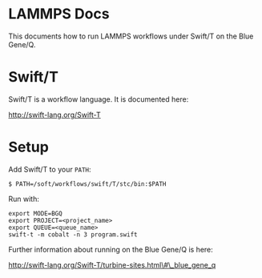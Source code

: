 
<!--- You can render this as PDF with pandoc -->

# LAMMPS Docs

This documents how to run LAMMPS workflows under Swift/T on the Blue Gene/Q.

# Swift/T 

Swift/T is a workflow language.  It is documented here: 

http://swift-lang.org/Swift-T

# Setup

Add Swift/T to your `PATH`:

```
$ PATH=/soft/workflows/swift/T/stc/bin:$PATH
```

Run with:
```
export MODE=BGQ
export PROJECT=<project_name>
export QUEUE=<queue_name>
swift-t -m cobalt -n 3 program.swift
```

Further information about running on the Blue Gene/Q is here:

http://swift-lang.org/Swift-T/turbine-sites.html\#\_blue_gene_q

